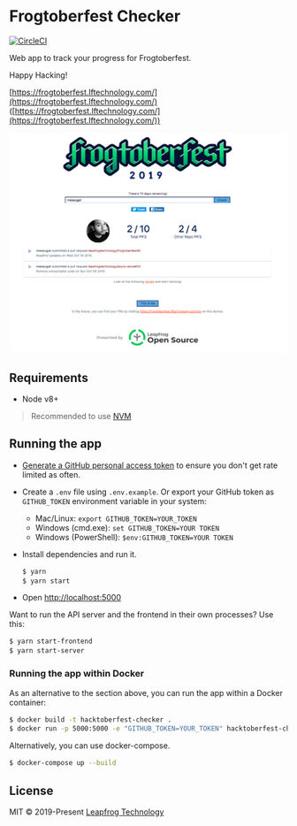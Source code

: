 # Frogtoberfest Checker

[![CircleCI](https://circleci.com/gh/leapfrogtechnology/frogtoberfest/tree/master.svg?style=svg)](https://circleci.com/gh/leapfrogtechnology/frogtoberfest/tree/master)

Web app to track your progress for Frogtoberfest.

Happy Hacking!

[https://frogtoberfest.lftechnology.com/](https://frogtoberfest.lftechnology.com/)
([https://frogtoberfest.lftechnology.com/](https://frogtoberfest.lftechnology.com/))

![Screenshot](frogtoberfest-checker.png)

## Requirements

* Node v8+

> Recommended to use [NVM](https://github.com/creationix/nvm)

## Running the app

* [Generate a GitHub personal access token](https://github.com/settings/tokens/new?scopes=&description=Hacktoberfest%20Checker) to ensure you don't get rate limited as often.

* Create a `.env` file using `.env.example`. Or export your GitHub token as `GITHUB_TOKEN` environment variable in your system:
   * Mac/Linux: `export GITHUB_TOKEN=YOUR_TOKEN`
   * Windows (cmd.exe): `set GITHUB_TOKEN=YOUR TOKEN`
   * Windows (PowerShell): `$env:GITHUB_TOKEN=YOUR TOKEN`

* Install dependencies and run it.
  ```bash
  $ yarn
  $ yarn start
  ```

* Open [http://localhost:5000](http://localhost:5000)

Want to run the API server and the frontend in their own processes? Use this:
```bash
$ yarn start-frontend
$ yarn start-server
```

### Running the app within Docker

As an alternative to the section above, you can run the app within a Docker container:

```bash
$ docker build -t hacktoberfest-checker .
$ docker run -p 5000:5000 -e "GITHUB_TOKEN=YOUR_TOKEN" hacktoberfest-checker
```

Alternatively, you can use docker-compose.

```bash
$ docker-compose up --build
```

## License

MIT © 2019-Present [Leapfrog Technology](https://github.com/leapfrogtechnology)
